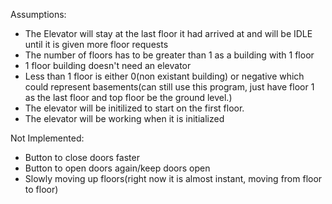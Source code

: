 Assumptions:
-  The Elevator will stay at the last floor it had arrived at and will be IDLE until it is given more floor requests
-  The number of floors has to be greater than 1 as a building with 1 floor
-    1 floor building doesn't need an elevator
-    Less than 1 floor is either 0(non existant building) or negative which could represent basements(can still use this program, just have floor 1 as the last floor and top floor be the ground level.)
-  The elevator will be initilized to start on the first floor.
-  The elevator will be working when it is initialized

Not Implemented:
-  Button to close doors faster
-  Button to open doors again/keep doors open
-  Slowly moving up floors(right now it is almost instant, moving from floor to floor)